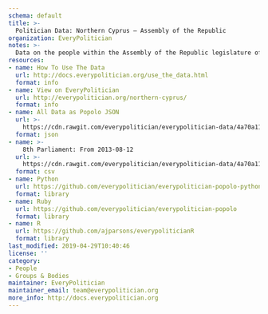 ```yaml
---
schema: default
title: >-
  Politician Data: Northern Cyprus — Assembly of the Republic
organization: EveryPolitician
notes: >-
  Data on the people within the Assembly of the Republic legislature of Northern Cyprus.
resources:
- name: How To Use The Data
  url: http://docs.everypolitician.org/use_the_data.html
  format: info
- name: View on EveryPolitician
  url: http://everypolitician.org/northern-cyprus/
  format: info
- name: All Data as Popolo JSON
  url: >-
    https://cdn.rawgit.com/everypolitician/everypolitician-data/4a70a113a896fc545ac3f469c167cfc2be3df828/data/Northern_Cyprus/Assembly/ep-popolo-v1.0.json
  format: json
- name: >-
    8th Parliament: From 2013-08-12
  url: >-
    https://cdn.rawgit.com/everypolitician/everypolitician-data/4a70a113a896fc545ac3f469c167cfc2be3df828/data/Northern_Cyprus/Assembly/term-14.csv
  format: csv
- name: Python
  url: https://github.com/everypolitician/everypolitician-popolo-python
  format: library
- name: Ruby
  url: https://github.com/everypolitician/everypolitician-popolo
  format: library
- name: R
  url: https://github.com/ajparsons/everypoliticianR
  format: library
last_modified: 2019-04-29T10:40:46
license: ''
category:
- People
- Groups & Bodies
maintainer: EveryPolitician
maintainer_email: team@everypolitician.org
more_info: http://docs.everypolitician.org
---
```

